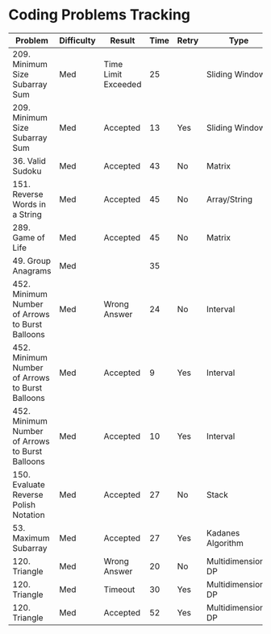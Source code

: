 # Coding Problems Tracking

| Problem | Difficulty | Result | Time | Retry | Type | Optimized |
|---------|------------|--------|------|-------|------|-----------|
| 209. Minimum Size Subarray Sum | Med | Time Limit Exceeded | 25 | | Sliding Window |
| 209. Minimum Size Subarray Sum | Med | Accepted | 13 | Yes | Sliding Window |
| 36. Valid Sudoku | Med | Accepted | 43 | No | Matrix |
| 151. Reverse Words in a String | Med | Accepted | 45 | No | Array/String |
| 289. Game of Life | Med | Accepted | 45 | No | Matrix |
| 49. Group Anagrams | Med | | 35 | | |
| 452. Minimum Number of Arrows to Burst Balloons | Med | Wrong Answer | 24 | No | Interval |
| 452. Minimum Number of Arrows to Burst Balloons | Med | Accepted | 9 | Yes | Interval |
| 452. Minimum Number of Arrows to Burst Balloons | Med | Accepted| 10 | Yes | Interval | Yes |
| 150. Evaluate Reverse Polish Notation | Med | Accepted | 27  | No  | Stack | Yes |
| 53. Maximum Subarray | Med | Accepted | 27 | Yes | Kadanes Algorithm | Yes |
| 120. Triangle | Med | Wrong Answer  | 20  | No  | Multidimensional DP | No |
| 120. Triangle | Med | Timeout  | 30  | Yes  | Multidimensional DP | No |
| 120. Triangle | Med | Accepted  | 52  | Yes  | Multidimensional DP | Yes |
